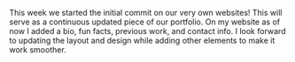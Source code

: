 This week we started the initial commit on our very own websites! This will serve as a continuous updated piece of our portfolio. On my website as of now I added a bio, fun facts, previous work, and contact info. I look forward to updating the layout and design while adding other elements to make it work smoother. 